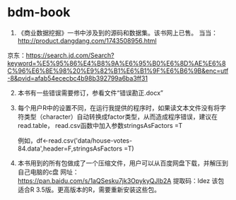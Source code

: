 # bdm-book
1. 《商业数据挖掘》一书中涉及到的源码和数据集。该书网上已售。
当当：http://product.dangdang.com/1743508956.html

京东：https://search.jd.com/Search?keyword=%E5%95%86%E4%B8%9A%E6%95%B0%E6%8D%AE%E6%8C%96%E6%8E%98%20%E9%82%B1%E6%B1%9F%E6%B6%9B&enc=utf-8&pvid=afab54ececbc4b98b392799a6ba3ff31 

2. 本书有一些错误需要修订，参看文件“错误勘正.docx”

3. 每个用户R中的设置不同，在运行我提供的程序时，如果读文本文件没有将字符类型（character）自动转换成factor类型，从而造成程序错误，建议在read.table， read.csv函数中加入参数stringsAsFactors =T
   
   例如，df<-read.csv('data/house-votes-84.data',header=F,stringsAsFactors =T)

4. 本书用到的所有包做成了一个压缩文件，用户可以从百度网盘下载，并解压到自己电脑的c盘
网址：https://pan.baidu.com/s/1aQSesku7jk3OpykyQJlb2A
提取码：ldez
该包适合R 3.5版。更高版本的R，需要重新安装这些包。
